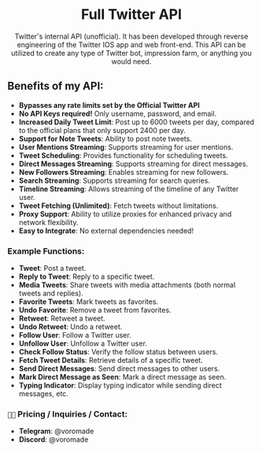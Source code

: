 <h1 align="center">Full Twitter API</h1>

<p align="center">
  Twitter's internal API (unofficial). It has been developed through reverse engineering of the Twitter IOS app and web front-end. This API can be utilized to create any type of Twitter bot, impression farm, or anything you would need.
</p>

## Benefits of my API:
*  **Bypasses any rate limits set by the Official Twitter API**
* **No API Keys required!** Only username, password, and email.
* **Increased Daily Tweet Limit**: Post up to 6000 tweets per day, compared to the official plans that only support 2400 per day.
* **Support for Note Tweets**: Ability to post note tweets.
* **User Mentions Streaming**: Supports streaming for user mentions.
* **Tweet Scheduling**: Provides functionality for scheduling tweets.
* **Direct Messages Streaming**: Supports streaming for direct messages.
* **New Followers Streaming**: Enables streaming for new followers.
* **Search Streaming**: Supports streaming for search queries.
* **Timeline Streaming**: Allows streaming of the timeline of any Twitter user.
* **Tweet Fetching (Unlimited)**: Fetch tweets without limitations.
* **Proxy Support**: Ability to utilize proxies for enhanced privacy and network flexibility.
* **Easy to Integrate**: No external dependencies needed! 

### Example Functions:

* **Tweet**: Post a tweet.
* **Reply to Tweet**: Reply to a specific tweet.
* **Media Tweets**: Share tweets with media attachments (both normal tweets and replies).
* **Favorite Tweets**: Mark tweets as favorites.
* **Undo Favorite**: Remove a tweet from favorites.
* **Retweet**: Retweet a tweet.
* **Undo Retweet**: Undo a retweet.
* **Follow User**: Follow a Twitter user.
* **Unfollow User**: Unfollow a Twitter user.
* **Check Follow Status**: Verify the follow status between users.
* **Fetch Tweet Details**: Retrieve details of a specific tweet.
* **Send Direct Messages**: Send direct messages to other users.
* **Mark Direct Message as Seen**: Mark a direct message as seen.
* **Typing Indicator**: Display typing indicator while sending direct messages, etc.


### `👨‍💻` Pricing / Inquiries / Contact:
* **Telegram**: @voromade
* **Discord**: @voromade
